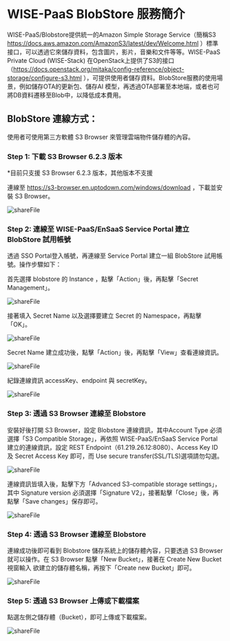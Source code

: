 <!-- Document Revision History

2020.08.12

1. First version of this document.

-->


# WISE-PaaS BlobStore 服務簡介

WISE-PaaS/Blobstore提供統一的Amazon Simple Storage Service（簡稱S3 https://docs.aws.amazon.com/AmazonS3/latest/dev/Welcome.html ）標準接口，可以透過它來儲存資料，包含圖片，影片，音樂和文件等等。WISE-PaaS Private Cloud (WISE-Stack) 在OpenStack上提供了S3的接口（https://docs.openstack.org/mitaka/config-reference/object-storage/configure-s3.html ），可提供使用者儲存資料。BlobStore服務的使用場景，例如儲存OTA的更新包、儲存AI 模型，再透過OTA部署至本地端，或者也可將DB資料遷移至Blob中，以降低成本費用。

## BlobStore 連線方式：

使用者可使用第三方軟體 S3 Browser 來管理雲端物件儲存體的內容。


### Step 1: 下載 S3 Browser 6.2.3 版本

*目前只支援 S3 Browser 6.2.3 版本，其他版本不支援

連線至 https://s3-browser.en.uptodown.com/windows/download ，下載並安裝 S3 Browser。

![shareFile](./images/S3-v6.2.3.png)


### Step 2: 連線至 WISE-PaaS/EnSaaS Service Portal 建立 BlobStore 試用帳號

透過 SSO Portal登入帳號，再連線至 Service Portal 建立一組 BlobStore 試用帳號。操作步驟如下：

首先選擇 blobstore 的 Instance ，點擊「Action」後，再點擊「Secret Management」。

![shareFile](./images/CreateBlobSecret-1.png)

接著填入 Secret Name 以及選擇要建立 Secret 的 Namespace，再點擊「OK」。

![shareFile](./images/CreateBlobSecret-2.png)

Secret Name 建立成功後，點擊「Action」後，再點擊「View」查看連線資訊。

![shareFile](./images/CreateBlobSecret-3.png)

紀錄連線資訊 accessKey、endpoint 與 secretKey。

![shareFile](./images/CreateBlobSecret-4.png)


### Step 3: 透過 S3 Browser 連線至 Blobstore

安裝好後打開 S3 Browser，設定 Blobstore 連線資訊，其中Account Type 必須選擇「S3 Compatible Storage」，再依照 WISE-PaaS/EnSaaS Service Portal 建立的連線資訊，設定 REST Endpoint（61.219.26.12:8080）、Access Key ID 及 Secret Access Key 即可，而 Use secure transfer(SSL/TLS)選項請勿勾選。

![shareFile](./images/AccessInfo.png)

連線資訊皆填入後，點擊下方「Advanced S3-compatible storage settings」，其中 Signature version 必須選擇「Signature V2」，接著點擊「Close」後，再點擊「Save changes」保存即可。

![shareFile](./images/StorageSetting.png)


### Step 4: 透過 S3 Browser 連線至 Blobstore

連線成功後即可看到 Blobstore 儲存系統上的儲存體內容，只要透過 S3 Browser 就可以操作。在 S3 Browser 點擊「New Bucket」，接著在 Create New Bucket 視窗輸入 欲建立的儲存體名稱，再按下「Create new Bucket」即可。

![shareFile](./images/CreateBucket.png)


### Step 5: 透過 S3 Browser 上傳或下載檔案

點選左側之儲存體（Bucket），即可上傳或下載檔案。

![shareFile](./images/UploadFiles.png)


